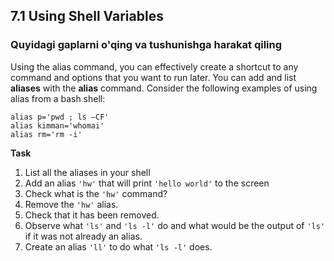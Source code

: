 ## 7.1 Using Shell Variables

### Quyidagi gaplarni o'qing va tushunishga harakat qiling

Using the alias command, you can effectively create a shortcut to any command and options that you want to run later. You can add and list **aliases** with the **alias** command. Consider the following examples of using alias from a bash shell:

```shell
alias p='pwd ; ls –CF'
alias kimman='whomai'
alias rm='rm -i'
```

**Task**

1. List all the aliases in your shell
2. Add an alias `'hw'` that will print `'hello world'` to the screen
3. Check what is the `'hw'` command?
4. Remove the `'hw'` alias.
5. Check that it has been removed.
6. Observe what `'ls'` and `'ls -l'` do and what would be the output of `'ls'` if it was not already an alias.
7. Create an alias `'ll'` to do what `'ls -l'` does.